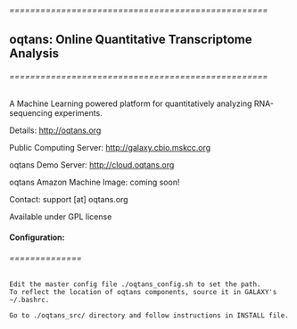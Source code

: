 ###### ==================================================
## oqtans: Online Quantitative Transcriptome Analysis
###### ==================================================
A Machine Learning powered platform for quantitatively analyzing RNA-sequencing experiments.

Details:
    http://oqtans.org

Public Computing Server:
    http://galaxy.cbio.mskcc.org 

oqtans Demo Server:
    http://cloud.oqtans.org 

oqtans Amazon Machine Image: 
    coming soon! 

Contact: 
    support [at] oqtans.org 

Available under GPL license

#### Configuration:
###### ==============
    
    Edit the master config file ./oqtans_config.sh to set the path. 
    To reflect the location of oqtans components, source it in GALAXY's ~/.bashrc.

    Go to ./oqtans_src/ directory and follow instructions in INSTALL file.
